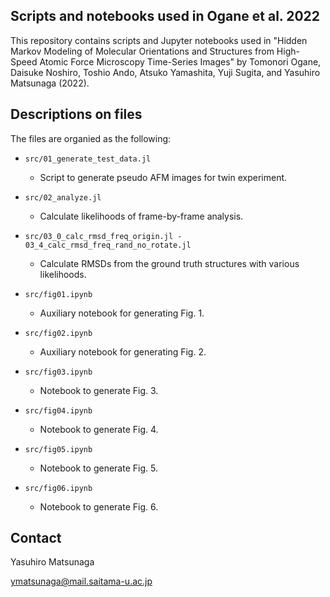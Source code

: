 ## Scripts and notebooks used in Ogane et al. 2022

This repository contains scripts and Jupyter notebooks used in "Hidden Markov Modeling of Molecular Orientations and Structures from High-Speed Atomic Force Microscopy Time-Series Images" by Tomonori Ogane, Daisuke Noshiro, Toshio Ando, Atsuko Yamashita, Yuji Sugita, and Yasuhiro Matsunaga (2022).

## Descriptions on files

The files are organied as the following:

- `src/01_generate_test_data.jl` 

  - Script to generate pseudo AFM images for twin experiment. 
 
- `src/02_analyze.jl` 

  - Calculate likelihoods of frame-by-frame analysis.
 
- `src/03_0_calc_rmsd_freq_origin.jl - 03_4_calc_rmsd_freq_rand_no_rotate.jl` 

  - Calculate RMSDs from the ground truth structures with various likelihoods.
 
- `src/fig01.ipynb` 

  - Auxiliary notebook for generating Fig. 1.
 
- `src/fig02.ipynb` 

  - Auxiliary notebook for generating Fig. 2.
 
- `src/fig03.ipynb` 

  - Notebook to generate Fig. 3.
 
- `src/fig04.ipynb` 

  - Notebook to generate Fig. 4.
 
- `src/fig05.ipynb` 

  - Notebook to generate Fig. 5.
 
- `src/fig06.ipynb` 

  - Notebook to generate Fig. 6.
 
## Contact

Yasuhiro Matsunaga

ymatsunaga@mail.saitama-u.ac.jp


